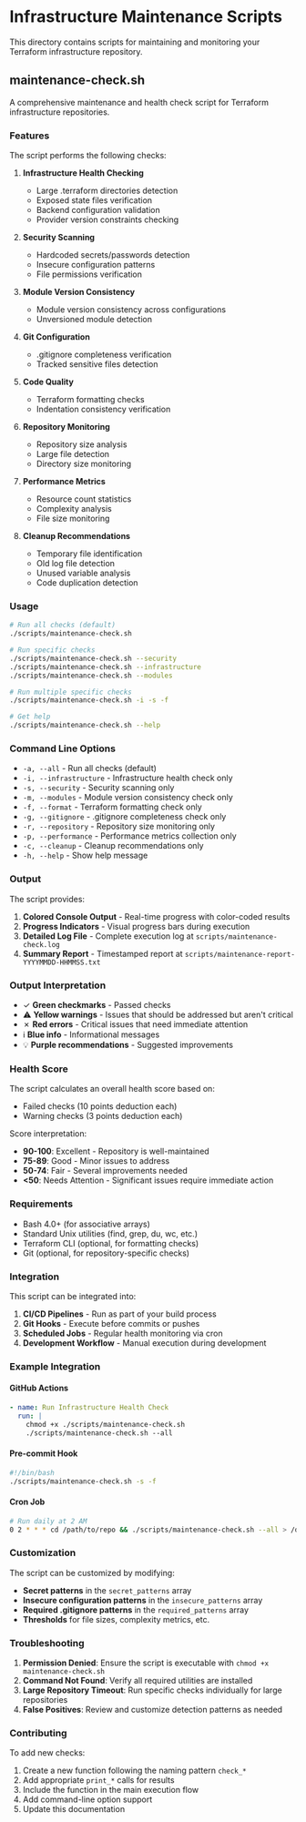 # Infrastructure Maintenance Scripts

This directory contains scripts for maintaining and monitoring your Terraform infrastructure repository.

## maintenance-check.sh

A comprehensive maintenance and health check script for Terraform infrastructure repositories.

### Features

The script performs the following checks:

1. **Infrastructure Health Checking**
   - Large .terraform directories detection
   - Exposed state files verification
   - Backend configuration validation
   - Provider version constraints checking

2. **Security Scanning**
   - Hardcoded secrets/passwords detection
   - Insecure configuration patterns
   - File permissions verification

3. **Module Version Consistency**
   - Module version consistency across configurations
   - Unversioned module detection

4. **Git Configuration**
   - .gitignore completeness verification
   - Tracked sensitive files detection

5. **Code Quality**
   - Terraform formatting checks
   - Indentation consistency verification

6. **Repository Monitoring**
   - Repository size analysis
   - Large file detection
   - Directory size monitoring

7. **Performance Metrics**
   - Resource count statistics
   - Complexity analysis
   - File size monitoring

8. **Cleanup Recommendations**
   - Temporary file identification
   - Old log file detection
   - Unused variable analysis
   - Code duplication detection

### Usage

```bash
# Run all checks (default)
./scripts/maintenance-check.sh

# Run specific checks
./scripts/maintenance-check.sh --security
./scripts/maintenance-check.sh --infrastructure
./scripts/maintenance-check.sh --modules

# Run multiple specific checks
./scripts/maintenance-check.sh -i -s -f

# Get help
./scripts/maintenance-check.sh --help
```

### Command Line Options

- `-a, --all` - Run all checks (default)
- `-i, --infrastructure` - Infrastructure health check only
- `-s, --security` - Security scanning only
- `-m, --modules` - Module version consistency check only
- `-f, --format` - Terraform formatting check only
- `-g, --gitignore` - .gitignore completeness check only
- `-r, --repository` - Repository size monitoring only
- `-p, --performance` - Performance metrics collection only
- `-c, --cleanup` - Cleanup recommendations only
- `-h, --help` - Show help message

### Output

The script provides:

1. **Colored Console Output** - Real-time progress with color-coded results
2. **Progress Indicators** - Visual progress bars during execution
3. **Detailed Log File** - Complete execution log at `scripts/maintenance-check.log`
4. **Summary Report** - Timestamped report at `scripts/maintenance-report-YYYYMMDD-HHMMSS.txt`

### Output Interpretation

- ✓ **Green checkmarks** - Passed checks
- ⚠ **Yellow warnings** - Issues that should be addressed but aren't critical
- ✗ **Red errors** - Critical issues that need immediate attention
- ℹ **Blue info** - Informational messages
- 💡 **Purple recommendations** - Suggested improvements

### Health Score

The script calculates an overall health score based on:
- Failed checks (10 points deduction each)
- Warning checks (3 points deduction each)

Score interpretation:
- **90-100**: Excellent - Repository is well-maintained
- **75-89**: Good - Minor issues to address
- **50-74**: Fair - Several improvements needed
- **<50**: Needs Attention - Significant issues require immediate action

### Requirements

- Bash 4.0+ (for associative arrays)
- Standard Unix utilities (find, grep, du, wc, etc.)
- Terraform CLI (optional, for formatting checks)
- Git (optional, for repository-specific checks)

### Integration

This script can be integrated into:

1. **CI/CD Pipelines** - Run as part of your build process
2. **Git Hooks** - Execute before commits or pushes
3. **Scheduled Jobs** - Regular health monitoring via cron
4. **Development Workflow** - Manual execution during development

### Example Integration

#### GitHub Actions
```yaml
- name: Run Infrastructure Health Check
  run: |
    chmod +x ./scripts/maintenance-check.sh
    ./scripts/maintenance-check.sh --all
```

#### Pre-commit Hook
```bash
#!/bin/bash
./scripts/maintenance-check.sh -s -f
```

#### Cron Job
```bash
# Run daily at 2 AM
0 2 * * * cd /path/to/repo && ./scripts/maintenance-check.sh --all > /dev/null
```

### Customization

The script can be customized by modifying:

- **Secret patterns** in the `secret_patterns` array
- **Insecure configuration patterns** in the `insecure_patterns` array
- **Required .gitignore patterns** in the `required_patterns` array
- **Thresholds** for file sizes, complexity metrics, etc.

### Troubleshooting

1. **Permission Denied**: Ensure the script is executable with `chmod +x maintenance-check.sh`
2. **Command Not Found**: Verify all required utilities are installed
3. **Large Repository Timeout**: Run specific checks individually for large repositories
4. **False Positives**: Review and customize detection patterns as needed

### Contributing

To add new checks:

1. Create a new function following the naming pattern `check_*`
2. Add appropriate `print_*` calls for results
3. Include the function in the main execution flow
4. Add command-line option support
5. Update this documentation